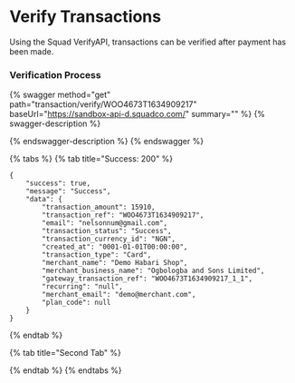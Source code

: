 # Verify Transactions

Using the Squad VerifyAPI, transactions can be verified after payment has been made.

### Verification Process&#x20;

{% swagger method="get" path="transaction/verify/WOO4673T1634909217" baseUrl="https://sandbox-api-d.squadco.com/" summary="" %}
{% swagger-description %}

{% endswagger-description %}
{% endswagger %}

{% tabs %}
{% tab title="Success: 200" %}
```
{
    "success": true,
    "message": "Success",
    "data": {
        "transaction_amount": 15910,
        "transaction_ref": "WOO4673T1634909217",
        "email": "nelsonnum@gmail.com",
        "transaction_status": "Success",
        "transaction_currency_id": "NGN",
        "created_at": "0001-01-01T00:00:00",
        "transaction_type": "Card",
        "merchant_name": "Demo Habari Shop",
        "merchant_business_name": "Ogbologba and Sons Limited",
        "gateway_transaction_ref": "WOO4673T1634909217_1_1",
        "recurring": "null",
        "merchant_email": "demo@merchant.com",
        "plan_code": null
    }
}
```
{% endtab %}

{% tab title="Second Tab" %}

{% endtab %}
{% endtabs %}
